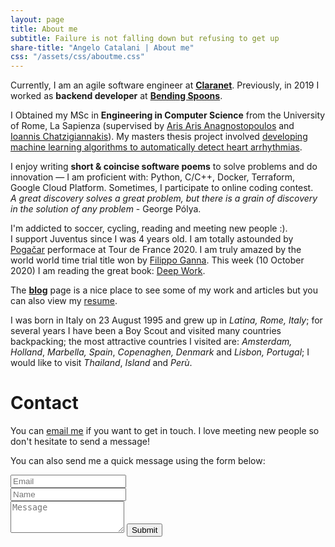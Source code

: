 ```yaml
---
layout: page
title: About me
subtitle: Failure is not falling down but refusing to get up
share-title: "Angelo Catalani | About me"
css: "/assets/css/aboutme.css"
---
```


<div id="aboutme-section">

<p class="about-text">
<span class="fa fa-briefcase about-icon"></span>
Currently, I am an agile software engineer at <a href="https://www.claranet.it/"><strong>Claranet</strong></a>. Previously, in 2019 I worked as <strong>backend developer</strong> at <a href="https://www.bendingspoons.com/"><strong>Bending Spoons</strong></a>.
</p>

<p class="about-text">
<span class="fa fa-graduation-cap about-icon"></span>
I Obtained my MSc in <strong>Engineering in Computer Science</strong> from the University of Rome, La Sapienza (supervised by
<a href="http://aris.me/" target="_blank">Aris Aris Anagnostopoulos</a> and <a href="http://ichatz.me/" target="_blank">Ioannis Chatzigiannakis</a>). My masters thesis project involved
<a href="https://drive.google.com/file/d/1jZq8E1ZJkLabFedIG-wtL8IzepZdELkJ/view" target="_blank">developing machine learning algorithms to automatically detect heart arrhythmias</a>.
</p>

<p class="about-text">
<span class="fa fa-code about-icon"></span>
I enjoy writing <strong>short & coincise software poems</strong> to solve problems and do innovation &mdash;
I am proficient with: Python, C/C++, Docker, Terraform, Google Cloud Platform.
Sometimes, I participate to online coding contest.<br>
<i>A great discovery solves a great problem, but there is a grain of discovery in the solution of any problem</i>
- George Pólya. 
</p>

<p class="about-text">
<span class="fa fa-heart about-icon"></span>
I'm addicted to soccer, cycling, reading and meeting new people :).<br> I support Juventus since I was 4 years old. I am totally astounded by <a href="https://en.wikipedia.org/wiki/Tadej_Poga%C4%8Dar">Pogačar</a> performace at Tour de France 2020. I am truly amazed by the world world time trial title won by <a href="https://en.wikipedia.org/wiki/Filippo_Ganna">Filippo Ganna</a>. This week (10 October 2020) I am reading the great book: <a href="https://www.amazon.it/Deep-Work-Focused-Success-Distracted-ebook/dp/B013UWFM52">Deep Work</a>.
</p>

<p class="about-text">
<span class="fa fa-file-alt about-icon"></span>
The <strong><a href="/blog">blog</a></strong> page is a nice place to see some of my work and articles but you can also view my <a href="/resume/Angelo_Catalani.pdf">resume</a>. 
</p>

<p class="about-text">
<span class="fa fa-globe-americas about-icon"></span>
I was born in Italy on 23 August 1995 and grew up in <i>Latina, Rome, Italy</i>; for several years I have been a Boy Scout and visited many countries backpacking; the most attractive countries I visited are: <i>Amsterdam, Holland</i>, <i>Marbella, Spain</i>, <i>Copenaghen, Denmark</i> and <i>Lisbon, Portugal</i>; I would like to visit <i>Thailand</i>, <i>Island</i> and <i>Perù</i>.
</p>

</div>

<div id="contactme-section">
<h1 id="contact">Contact</h1>


<p>You can <a href="mailto:catalaniangelo@gmail.com?subject=Hello from angelocatalani.com">email me</a> if you want to get in touch. I love meeting new people so don't hesitate to send a message!</p>


<form action="https://formspree.io/f/xpzoqnee" method="POST" class="form" id="contact-form">
  <p>You can also send me a quick message using the form below:</p>
  <div class="row">
    <div class="col-6">
      <input type="email" name="_replyto" required="required" class="form-control form-control-lg" placeholder="Email" title="Email">
    </div>
    <div class="col-6">
      <input type="text" name="name" class="form-control form-control-lg" placeholder="Name" title="Name">
    </div>
  </div>
  <input type="hidden" name="_subject" value="New submission from angelocatalani.com">
  <textarea type="text" name="content" class="form-control form-control-lg" placeholder="Message" title="Message" required="required" rows="3"></textarea>
  <input type="text" name="_gotcha" style="display:none">
  <input type="hidden" name="_next" value="?message=Your message was sent successfully, thanks!" />
  <button type="submit" class="btn btn-lg btn-primary">Submit</button>
</form>
</div>
